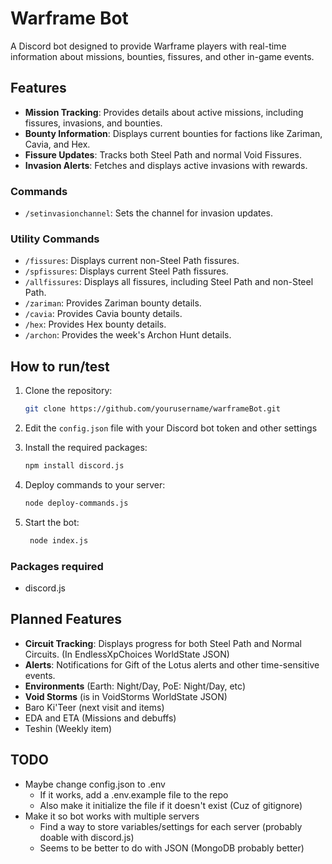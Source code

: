 # Warframe Bot

A Discord bot designed to provide Warframe players with real-time information about missions, bounties, fissures, and other in-game events.

## Features

- **Mission Tracking**: Provides details about active missions, including fissures, invasions, and bounties.
- **Bounty Information**: Displays current bounties for factions like Zariman, Cavia, and Hex.
- **Fissure Updates**: Tracks both Steel Path and normal Void Fissures.
- **Invasion Alerts**: Fetches and displays active invasions with rewards.

### Commands

- `/setinvasionchannel`: Sets the channel for invasion updates.

### Utility Commands

- `/fissures`: Displays current non-Steel Path fissures.
- `/spfissures`: Displays current Steel Path fissures.
- `/allfissures`: Displays all fissures, including Steel Path and non-Steel Path.
- `/zariman`: Provides Zariman bounty details.
- `/cavia`: Provides Cavia bounty details.
- `/hex`: Provides Hex bounty details.
- `/archon`: Provides the week's Archon Hunt details.

## How to run/test

1. Clone the repository:

   ```bash
   git clone https://github.com/yourusername/warframeBot.git
   ```

2. Edit the `config.json` file with your Discord bot token and other settings

3. Install the required packages:

   ```bash
   npm install discord.js
   ```

4. Deploy commands to your server:

   ```bash
   node deploy-commands.js
   ```

5. Start the bot:
   ```bash
    node index.js
   ```

### Packages required

- discord.js

## Planned Features

- **Circuit Tracking**: Displays progress for both Steel Path and Normal Circuits. (In EndlessXpChoices WorldState JSON)
- **Alerts**: Notifications for Gift of the Lotus alerts and other time-sensitive events.
- **Environments** (Earth: Night/Day, PoE: Night/Day, etc)
- **Void Storms** (is in VoidStorms WorldState JSON)
- Baro Ki'Teer (next visit and items)
- EDA and ETA (Missions and debuffs)
- Teshin (Weekly item)

## TODO

- Maybe change config.json to .env
  - If it works, add a .env.example file to the repo
  - Also make it initialize the file if it doesn't exist (Cuz of gitignore)
- Make it so bot works with multiple servers
  - Find a way to store variables/settings for each server (probably doable with discord.js)
  - Seems to be better to do with JSON (MongoDB probably better)
